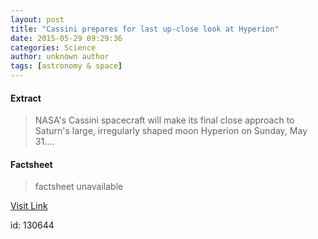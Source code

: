 ```yaml
---
layout: post
title: "Cassini prepares for last up-close look at Hyperion"
date: 2015-05-29 09:29:36
categories: Science
author: unknown author
tags: [astronomy & space]
---
```



#### Extract
>NASA's Cassini spacecraft will make its final close approach to Saturn's large, irregularly shaped moon Hyperion on Sunday, May 31....

#### Factsheet
>factsheet unavailable

[Visit Link](http://phys.org/news352096163.html)

id:  130644
